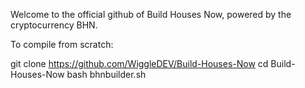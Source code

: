 Welcome to the official github of Build Houses Now, powered by the cryptocurrency BHN.

To compile from scratch:

git clone https://github.com/WiggleDEV/Build-Houses-Now
cd Build-Houses-Now
bash bhnbuilder.sh
